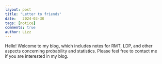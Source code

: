 ```yaml
---
layout: post
title: "Letter to friends"
date:   2024-03-30
tags: [notice]
comments: true
author: Lizz
---
```



<!-- more -->

Hello! Welcome to my blog, which includes notes for RMT, LDP, and other aspects concerning probability and statistics. Please feel free to contact me if you are interested in my blog.

